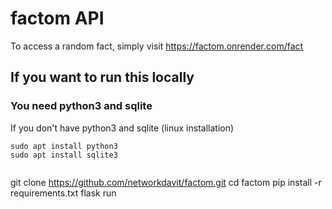 # factom API

To access a random fact, simply visit https://factom.onrender.com/fact


## If you want to run this locally

### You need python3 and sqlite

If you don't have python3 and sqlite (linux installation)

```
sudo apt install python3
sudo apt install sqlite3 


```
git clone https://github.com/networkdavit/factom.git
cd factom
pip install -r requirements.txt
flask run
```


